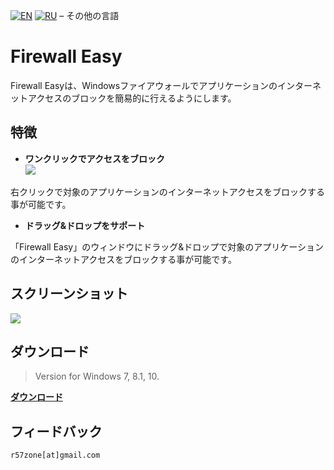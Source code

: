 [![EN](https://user-images.githubusercontent.com/9499881/33184537-7be87e86-d096-11e7-89bb-f3286f752bc6.png)](https://github.com/r57zone/Firewall-Easy/blob/master/README.md) 
[![RU](https://user-images.githubusercontent.com/9499881/27683795-5b0fbac6-5cd8-11e7-929c-057833e01fb1.png)](https://github.com/r57zone/Firewall-Easy/blob/master/README.RU.md) 
&#8211; その他の言語

# Firewall Easy
Firewall Easyは、Windowsファイアウォールでアプリケーションのインターネットアクセスのブロックを簡易的に行えるようにします。

## 特徴
- **ワンクリックでアクセスをブロック**<br>
![](https://user-images.githubusercontent.com/9499881/169485181-faea855c-6ce7-49d0-8962-10fd798ea125.png)<br>

右クリックで対象のアプリケーションのインターネットアクセスをブロックする事が可能です。
- **ドラッグ&ドロップをサポート**

「Firewall Easy」のウィンドウにドラッグ&ドロップで対象のアプリケーションのインターネットアクセスをブロックする事が可能です。

## スクリーンショット
![](https://user-images.githubusercontent.com/9499881/169485036-2283aa41-f76d-4975-a2dd-0810501b8e86.PNG)

## ダウンロード
>Version for Windows 7, 8.1, 10.

**[ダウンロード](https://github.com/r57zone/Firewall-Easy/releases)**
## フィードバック
`r57zone[at]gmail.com`
